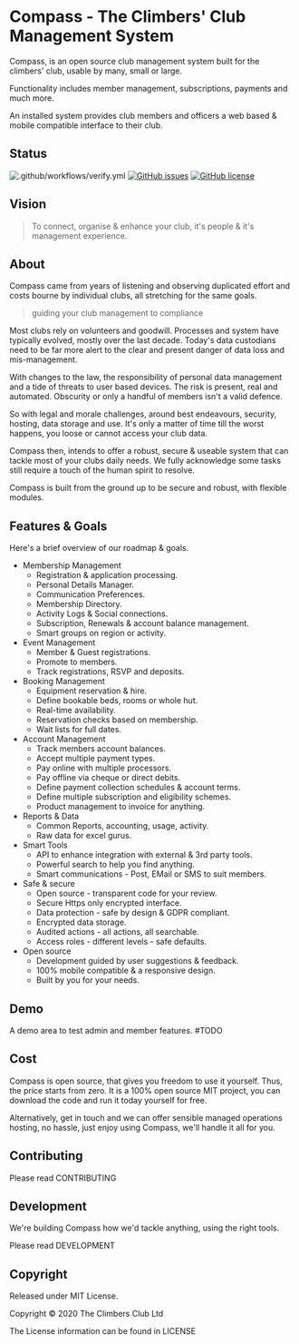 # Compass - The Climbers' Club Management System

Compass, is an open source club management system built for the climbers' club, usable by many, small or large.

Functionality includes member management, subscriptions, payments and much more.

An installed system provides club members and officers a web based &
mobile compatible interface to their club.

## Status

![.github/workflows/verify.yml](https://github.com/theclimbersclub/compass/workflows/.github/workflows/ci.yml/badge.svg)
[![GitHub issues](https://img.shields.io/github/issues-raw/theclimbersclub/compass)](https://github.com/theclimbersclub/compass/issues)
[![GitHub license](https://img.shields.io/badge/license-MIT-blue.svg)](https://raw.githubusercontent.com/theclimbersclub/compass/master/LICENSE.md)

## Vision

> To connect, organise & enhance your club, it's people & it's management experience.

## About

Compass came from years of listening and observing duplicated effort and costs bourne by individual clubs, all stretching for the same goals.

> guiding your club management to compliance

Most clubs rely on volunteers and goodwill. Processes and system have typically evolved, mostly over the last decade. Today's data custodians need to be far more alert to the clear and present danger of data loss and mis-management.

With changes to the law, the responsibility of personal data management and a tide of threats to user based devices. The risk is present, real and automated. Obscurity or only a handful of members isn't a valid defence.

So with legal and morale challenges, around best endeavours, security, hosting, data storage and use. It's only a matter of time till the worst happens, you loose or cannot access your club data.

Compass then, intends to offer a robust, secure & useable system that can tackle most of your clubs daily needs. We fully acknowledge some tasks still require a
touch of the human spirit to resolve.

Compass is built from the ground up to be secure and robust, with flexible modules.

## Features & Goals

Here's a brief overview of our roadmap & goals.

- Membership Management
  - Registration & application processing.
  - Personal Details Manager.
  - Communication Preferences.
  - Membership Directory.
  - Activity Logs & Social connections.
  - Subscription, Renewals & account balance management.
  - Smart groups on region or activity.
- Event Management
  - Member & Guest registrations.
  - Promote to members.
  - Track registrations, RSVP and deposits.
- Booking Management
  - Equipment reservation & hire.
  - Define bookable beds, rooms or whole hut.
  - Real-time availability.
  - Reservation checks based on membership.
  - Wait lists for full dates.
- Account Management
  - Track members account balances.
  - Accept multiple payment types.
  - Pay online with multiple processors.
  - Pay offline via cheque or direct debits.
  - Define payment collection schedules & account terms.
  - Define multiple subscription and eligibility schemes.
  - Product management to invoice for anything.
- Reports & Data
  - Common Reports, accounting, usage, activity.
  - Raw data for excel gurus.
- Smart Tools
  - API to enhance integration with external & 3rd party tools.
  - Powerful search to help you find anything.
  - Smart communications - Post, EMail or SMS to suit members.
- Safe & secure
  - Open source - transparent code for your review.
  - Secure Https only encrypted interface.
  - Data protection - safe by design & GDPR compliant.
  - Encrypted data storage.
  - Audited actions - all actions, all searchable.
  - Access roles - different levels - safe defaults.
- Open source
  - Development guided by user suggestions & feedback.
  - 100% mobile compatible & a responsive design.
  - Built by you for your needs.

## Demo

A demo area to test admin and member features. #TODO

## Cost

Compass is open source, that gives you freedom to use it yourself. Thus, the price starts from zero. It is a 100% open source MIT project, you can download the code and run it today yourself for free.

Alternatively, get in touch and we can offer sensible managed operations hosting, no hassle, just enjoy using Compass, we'll handle it all for you.

## Contributing

Please read CONTRIBUTING

## Development

We're building Compass how we'd tackle anything, using the right tools.

Please read DEVELOPMENT

## Copyright

Released under MIT License.

Copyright © 2020 The Climbers Club Ltd

The License information can be found in LICENSE
